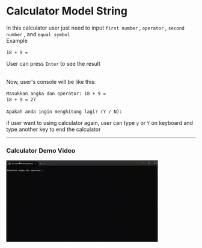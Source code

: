 # Calculator Model String

In this calculator user just need to input `first number` , `operator` , `second number` , and `equal symbol`  
Example
```
18 + 9 =
```   
  User can press `Enter` to see the result  <br> <br>
  
  
  Now, user's console will be like this:
  ```
Masukkan angka dan operator: 18 + 9 =
18 + 9 = 27

Apakah anda ingin menghitung lagi? (Y / N):
```

if user want to using calculator again, user can type  `y` or `Y` on keyboard and type another key to end the calculator
  
 ---     
 ### Calculator Demo Video  
 <img src="https://github.com/daffaputra09/assets/blob/main/CalculatorString.gif" width="80%" >

